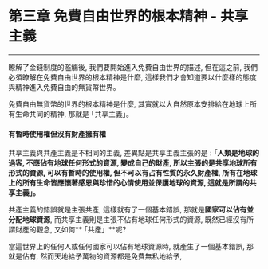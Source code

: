 # 第三章 免費自由世界的根本精神 - 共享主義

---

瞭解了金錢制度的濫觴後, 我們要開始進入免費自由世界的描述, 但在這之前, 我們必須瞭解在免費自由世界的根本精神是什麼, 這樣我們才會知道要以什麼樣的態度與精神進入免費自由的無貨幣世界。

免費自由無貨幣的世界的根本精神是什麼, 其實就以大自然原本安排給在地球上所有生命共同的精神, 那就是 ｢共享主義」。

#### 有暫時使用權但沒有財產擁有權

共享主義與共產主義是不相同的主義, 差異點是共享主義主張的是 : **｢人類是地球的過客, 不應佔有地球任何形式的資源, 變成自己的財產, 所以主張的是共享地球所有形式的資源, 可以有暫時的使用權, 但不可以有占有性質的永久財產權, 所有在地球上的所有生命皆應懷著感恩與珍惜的心情使用並保護地球的資源, 這就是所謂的共享主義」。**

共產主義的錯誤就是主張共產, 這樣就有了一個基本錯誤, 那就是**國家可以佔有並分配地球資源**, 而共享主義則是主張不佔有地球任何形式的資源, 既然已經沒有所謂財產的觀念, 又如何** ｢共產」**呢?

當這世界上的任何人或任何國家可以佔有地球資源時, 就產生了一個基本錯誤, 那就是佔有, 然而天地給予萬物的資源都是免費無私地給予, 

